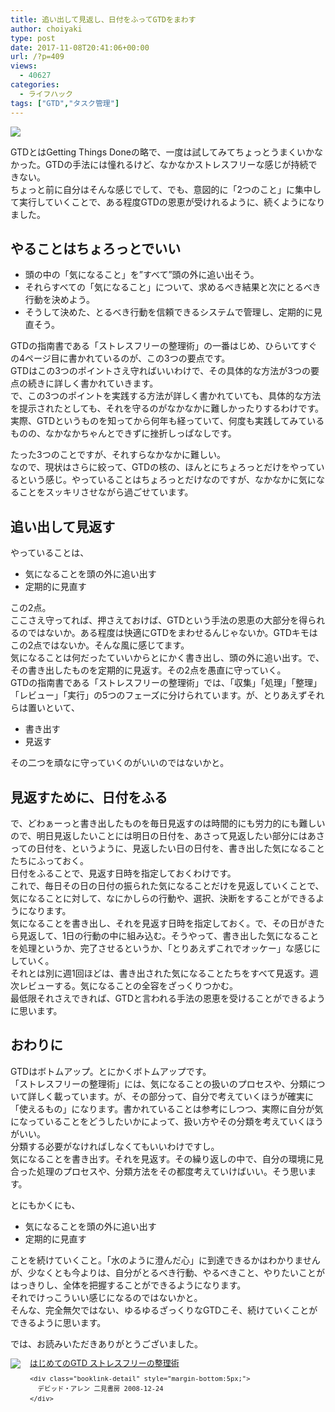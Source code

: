 ```yaml
---
title: 追い出して見返し、日付をふってGTDをまわす
author: choiyaki
type: post
date: 2017-11-08T20:41:06+00:00
url: /?p=409
views:
  - 40627
categories:
  - ライフハック
tags: ["GTD","タスク管理"]
---
```

<img src="https://i0.wp.com/gyazo.com/57218ac0575d9db7673a9fce4b6eb336.jpg?w=660&#038;ssl=1" alt=" " data-recalc-dims="1" />

GTDとはGetting Things Doneの略で、一度は試してみてちょっとうまくいかなかった。GTDの手法には憧れるけど、なかなかストレスフリーな感じが持続できない。  
ちょっと前に自分はそんな感じでして、でも、意図的に「2つのこと」に集中して実行していくことで、ある程度GTDの恩恵が受けれるように、続くようになりました。

## やることはちょろっとでいい

  * 頭の中の「気になること」を”すべて”頭の外に追い出そう。
  * それらすべての「気になること」について、求めるべき結果と次にとるべき行動を決めよう。
  * そうして決めた、とるべき行動を信頼できるシステムで管理し、定期的に見直そう。

GTDの指南書である「ストレスフリーの整理術」の一番はじめ、ひらいてすぐの4ページ目に書かれているのが、この3つの要点です。  
GTDはこの3つのポイントさえ守ればいいわけで、その具体的な方法が3つの要点の続きに詳しく書かれていきます。  
で、この3つのポイントを実践する方法が詳しく書かれていても、具体的な方法を提示されたとしても、それを守るのがなかなかに難しかったりするわけです。実際、GTDというものを知ってから何年も経っていて、何度も実践してみているものの、なかなかちゃんとできずに挫折しっぱなしです。

たった3つのことですが、それすらなかなかに難しい。  
なので、現状はさらに絞って、GTDの核の、ほんとにちょろっとだけをやっているという感じ。やっていることはちょろっとだけなのですが、なかなかに気になることをスッキリさせながら過ごせています。

## 追い出して見返す

やっていることは、

  * 気になることを頭の外に追い出す
  * 定期的に見直す

この2点。  
ここさえ守ってれば、押さえておけば、GTDという手法の恩恵の大部分を得られるのではないか。ある程度は快適にGTDをまわせるんじゃないか。GTDキモはこの2点ではないか。そんな風に感じてます。  
気になることは何だったていいからとにかく書き出し、頭の外に追い出す。で、その書き出したものを定期的に見返す。その2点を愚直に守っていく。  
GTDの指南書である「ストレスフリーの整理術」では、「収集」「処理」「整理」「レビュー」「実行」の5つのフェーズに分けられています。が、とりあえずそれらは置いといて、

  * 書き出す
  * 見返す

その二つを頑なに守っていくのがいいのではないかと。

## 見返すために、日付をふる

で、どわぁーっと書き出したものを毎日見返すのは時間的にも労力的にも難しいので、明日見返したいことには明日の日付を、あさって見返したい部分にはあさっての日付を、というように、見返したい日の日付を、書き出した気になることたちにふっておく。  
日付をふることで、見返す日時を指定しておくわけです。  
これで、毎日その日の日付の振られた気になることだけを見返していくことで、気になることに対して、なにかしらの行動や、選択、決断をすることができるようになります。  
気になることを書き出し、それを見返す日時を指定しておく。で、その日がきたら見返して、1日の行動の中に組み込む。そうやって、書き出した気になることを処理というか、完了させるというか、「とりあえずこれでオッケー」な感じにしていく。  
それとは別に週1回ほどは、書き出された気になることたちをすべて見返す。週次レビューする。気になることの全容をざっくりつかむ。  
最低限それさえできれば、GTDと言われる手法の恩恵を受けることができるように思います。

## おわりに

GTDはボトムアップ。とにかくボトムアップです。  
「ストレスフリーの整理術」には、気になることの扱いのプロセスや、分類について詳しく載っています。が、その部分って、自分で考えていくほうが確実に「使えるもの」になります。書かれていることは参考にしつつ、実際に自分が気になっていることをどうしたいかによって、扱い方やその分類を考えていくほうがいい。  
分類する必要がなければしなくてもいいわけですし。  
気になることを書き出す。それを見返す。その繰り返しの中で、自分の環境に見合った処理のプロセスや、分類方法をその都度考えていけばいい。そう思います。

とにもかくにも、

  * 気になることを頭の外に追い出す
  * 定期的に見直す

ことを続けていくこと。「水のように澄んだ心」に到達できるかはわかりませんが、少なくとも今よりは、自分がとるべき行動、やるべきこと、やりたいことがはっきりし、全体を把握することができるようになります。  
それでけっこういい感じになるのではないかと。  
そんな、完全無欠ではない、ゆるゆるざっくりなGTDこそ、続けていくことができるように思います。

では、お読みいただきありがとうございました。

<div class="booklink-box" style="text-align:left;padding-bottom:20px;font-size:small;/zoom: 1;overflow: hidden;">
  <div class="booklink-image" style="float:left;margin:0 15px 10px 0;">
    <a href="http://www.amazon.co.jp/exec/obidos/asin/4576082116/choiyaki81-22/" target="_blank" ><img src="https://i0.wp.com/images-fe.ssl-images-amazon.com/images/I/51umAMmeSlL._SL160_.jpg?w=660&#038;ssl=1" style="border: none;" data-recalc-dims="1" /></a>
  </div>
  
  <div class="booklink-info" style="line-height:120%;/zoom: 1;overflow: hidden;">
    <div class="booklink-name" style="margin-bottom:10px;line-height:120%">
      <a href="http://www.amazon.co.jp/exec/obidos/asin/4576082116/choiyaki81-22/" target="_blank" >はじめてのGTD ストレスフリーの整理術</a>
    </div>
    
    <div class="booklink-detail" style="margin-bottom:5px;">
      デビッド・アレン 二見書房 2008-12-24
    </div>
  <div class="booklink-footer" style="clear: left">
  </div>
</div>